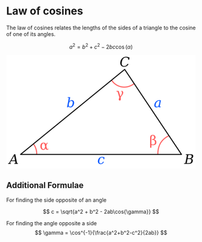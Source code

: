 # Law of cosines

The law of cosines relates the lengths of the sides of a triangle to the cosine of one of its angles.

$$
a^2 = b^2 + c^2 - 2bc\cos{(\alpha)}
$$

![Sides and angles symbols](cosines_triangle.png)

## Additional Formulae

  For finding the side opposite of an angle

$$
c = \sqrt{a^2 + b^2 - 2ab\cos{\gamma}} 
$$

  For finding the angle opposite a side
$$
\gamma = \cos^{-1}{\frac{a^2+b^2-c^2}{2ab}}
$$
